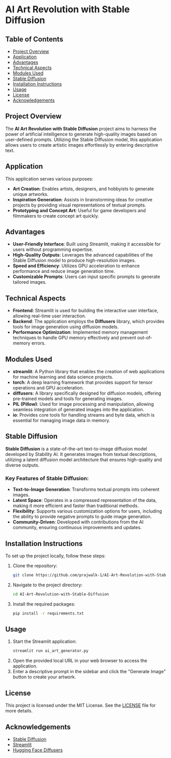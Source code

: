 # AI Art Revolution with Stable Diffusion

## Table of Contents
- [Project Overview](#project-overview)
- [Application](#application)
- [Advantages](#advantages)
- [Technical Aspects](#technical-aspects)
- [Modules Used](#modules-used)
- [Stable Diffusion](#stable-diffusion)
- [Installation Instructions](#installation-instructions)
- [Usage](#usage)
- [License](#license)
- [Acknowledgements](#acknowledgements)

## Project Overview
The **AI Art Revolution with Stable Diffusion** project aims to harness the power of artificial intelligence to generate high-quality images based on user-defined prompts. Utilizing the Stable Diffusion model, this application allows users to create artistic images effortlessly by entering descriptive text.

## Application
This application serves various purposes:
- **Art Creation**: Enables artists, designers, and hobbyists to generate unique artworks.
- **Inspiration Generation**: Assists in brainstorming ideas for creative projects by providing visual representations of textual prompts.
- **Prototyping and Concept Art**: Useful for game developers and filmmakers to create concept art quickly.

## Advantages
- **User-Friendly Interface**: Built using Streamlit, making it accessible for users without programming expertise.
- **High-Quality Outputs**: Leverages the advanced capabilities of the Stable Diffusion model to produce high-resolution images.
- **Speed and Efficiency**: Utilizes GPU acceleration to enhance performance and reduce image generation time.
- **Customizable Prompts**: Users can input specific prompts to generate tailored images.

## Technical Aspects
- **Frontend**: Streamlit is used for building the interactive user interface, allowing real-time user interaction.
- **Backend**: The application employs the **Diffusers** library, which provides tools for image generation using diffusion models.
- **Performance Optimization**: Implemented memory management techniques to handle GPU memory effectively and prevent out-of-memory errors.

## Modules Used
- **streamlit**: A Python library that enables the creation of web applications for machine learning and data science projects.
- **torch**: A deep learning framework that provides support for tensor operations and GPU acceleration.
- **diffusers**: A library specifically designed for diffusion models, offering pre-trained models and tools for generating images.
- **PIL (Pillow)**: Used for image processing and manipulation, allowing seamless integration of generated images into the application.
- **io**: Provides core tools for handling streams and byte data, which is essential for managing image data in memory.

## Stable Diffusion
**Stable Diffusion** is a state-of-the-art text-to-image diffusion model developed by Stability AI. It generates images from textual descriptions, utilizing a latent diffusion model architecture that ensures high-quality and diverse outputs. 

### Key Features of Stable Diffusion:
- **Text-to-Image Generation**: Transforms textual prompts into coherent images.
- **Latent Space**: Operates in a compressed representation of the data, making it more efficient and faster than traditional methods.
- **Flexibility**: Supports various customization options for users, including the ability to provide negative prompts to guide image generation.
- **Community-Driven**: Developed with contributions from the AI community, ensuring continuous improvements and updates.

## Installation Instructions
To set up the project locally, follow these steps:

1. Clone the repository:
   ```bash
   git clone https://github.com/prajwalk-1/AI-Art-Revolution-with-Stable-Diffusion.git
   ```
2. Navigate to the project directory:
   ```bash
   cd AI-Art-Revolution-with-Stable-Diffusion
   ```
3. Install the required packages:
   ```bash
   pip install -r requirements.txt
   ```

## Usage
1. Start the Streamlit application:
   ```bash
   streamlit run ai_art_generator.py
   ```
2. Open the provided local URL in your web browser to access the application.
3. Enter a descriptive prompt in the sidebar and click the "Generate Image" button to create your artwork.

## License
This project is licensed under the MIT License. See the [LICENSE](LICENSE) file for more details.

## Acknowledgements
- [Stable Diffusion](https://stability.ai/stable-diffusion)
- [Streamlit](https://streamlit.io/)
- [Hugging Face Diffusers](https://huggingface.co/docs/diffusers/index)
```
